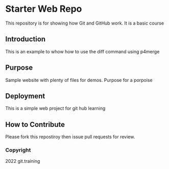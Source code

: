 # Starter Web Repo

This repository is for showing how Git and GitHub work.  It is a basic course

## Introduction

This is an example to whow how to use the diff command using p4merge

## Purpose

Sample website with plenty of files for demos.  Purpose for a porpoise

## Deployment

This is a simple web project for git hub learning

## How to Contribute

Please fork this repostiroy then issue pull requests for review.

### Copyright

2022 git.training

